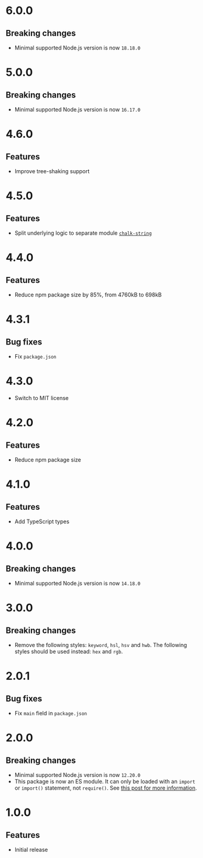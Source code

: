 # 6.0.0

## Breaking changes

- Minimal supported Node.js version is now `18.18.0`

# 5.0.0

## Breaking changes

- Minimal supported Node.js version is now `16.17.0`

# 4.6.0

## Features

- Improve tree-shaking support

# 4.5.0

## Features

- Split underlying logic to separate module
  [`chalk-string`](https://github.com/ehmicky/chalk-string)

# 4.4.0

## Features

- Reduce npm package size by 85%, from 4760kB to 698kB

# 4.3.1

## Bug fixes

- Fix `package.json`

# 4.3.0

- Switch to MIT license

# 4.2.0

## Features

- Reduce npm package size

# 4.1.0

## Features

- Add TypeScript types

# 4.0.0

## Breaking changes

- Minimal supported Node.js version is now `14.18.0`

# 3.0.0

## Breaking changes

- Remove the following styles: `keyword`, `hsl`, `hsv` and `hwb`. The following
  styles should be used instead: `hex` and `rgb`.

# 2.0.1

## Bug fixes

- Fix `main` field in `package.json`

# 2.0.0

## Breaking changes

- Minimal supported Node.js version is now `12.20.0`
- This package is now an ES module. It can only be loaded with an `import` or
  `import()` statement, not `require()`. See
  [this post for more information](https://gist.github.com/sindresorhus/a39789f98801d908bbc7ff3ecc99d99c).

# 1.0.0

## Features

- Initial release
